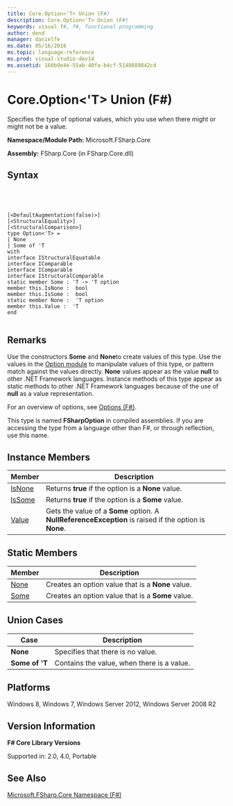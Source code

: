 ```yaml
---
title: Core.Option<'T> Union (F#)
description: Core.Option<'T> Union (F#)
keywords: visual f#, f#, functional programming
author: dend
manager: danielfe
ms.date: 05/16/2016
ms.topic: language-reference
ms.prod: visual-studio-dev14
ms.assetid: 160b9e4e-55ab-40fa-b4cf-5148889842cd 
---
```


# Core.Option<'T> Union (F#)

Specifies the type of optional values, which you use when there might or might not be a value.

**Namespace/Module Path:** Microsoft.FSharp.Core

**Assembly:** FSharp.Core (in FSharp.Core.dll)


## Syntax



```




[<DefaultAugmentation(false)>]
[<StructuralEquality>]
[<StructuralComparison>]
type Option<'T> =
| None
| Some of 'T
with
interface IStructuralEquatable
interface IComparable
interface IComparable
interface IStructuralComparable
static member Some : 'T -> 'T option
member this.IsNone :  bool
member this.IsSome :  bool
static member None :  'T option
member this.Value :  'T
end


```





## Remarks
Use the constructors **Some** and **None**to create values of this type. Use the values in the [Option module](http://msdn.microsoft.com/en-us/library/e615e4d3-bbbb-49ba-addc-6061ea2e2f4c) to manipulate values of this type, or pattern match against the values directly. **None** values appear as the value **null** to other .NET Framework languages. Instance methods of this type appear as static methods to other .NET Framework languages because of the use of **null** as a value representation.

For an overview of options, see [Options &#40;F&#35;&#41;](Options-%5BFSharp%5D.md).

This type is named **FSharpOption** in compiled assemblies. If you are accessing the type from a language other than F#, or through reflection, use this name.


## Instance Members


|Member|Description|
|------|-----------|
|[IsNone](http://msdn.microsoft.com/en-us/library/f08532ca-1716-4f60-ae59-8ef6256df234)|Returns **true** if the option is a **None** value.|
|[IsSome](http://msdn.microsoft.com/en-us/library/c5088d51-c5d7-425f-a77f-12c379bb356f)|Returns **true** if the option is a **Some** value.|
|[Value](http://msdn.microsoft.com/en-us/library/c79f68e8-11fd-45b1-a053-e8fc38b56df7)|Gets the value of a **Some** option. A **NullReferenceException** is raised if the option is **None**.|

## Static Members


|Member|Description|
|------|-----------|
|[None](http://msdn.microsoft.com/en-us/library/83ef260a-aa33-4e6f-aee6-b9bf0a461476)|Creates an option value that is a **None** value.|
|[Some](http://msdn.microsoft.com/en-us/library/12f048d2-e293-4596-accb-de036ecd63fc)|Creates an option value that is a **Some** value.|

## Union Cases


|Case|Description|
|----|-----------|
|**None**|Specifies that there is no value.|
|**Some of 'T**|Contains the value, when there is a value.|

## Platforms
Windows 8, Windows 7, Windows Server 2012, Windows Server 2008 R2


## Version Information
**F# Core Library Versions**

Supported in: 2.0, 4.0, Portable




## See Also
[Microsoft.FSharp.Core Namespace &#40;F&#35;&#41;](Microsoft.FSharp.Core-Namespace-%5BFSharp%5D.md)

